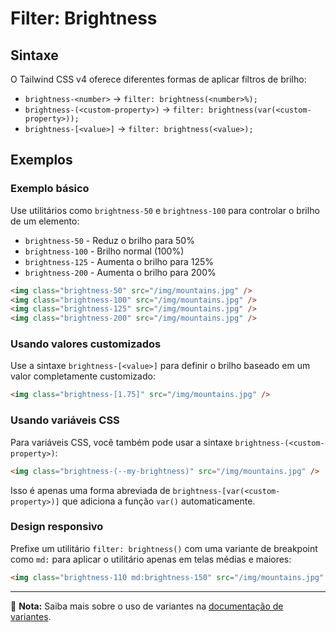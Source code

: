 # Filter: Brightness

## Sintaxe

O Tailwind CSS v4 oferece diferentes formas de aplicar filtros de brilho:

- `brightness-<number>` → `filter: brightness(<number>%);`
- `brightness-(<custom-property>)` → `filter: brightness(var(<custom-property>));`
- `brightness-[<value>]` → `filter: brightness(<value>);`

## Exemplos

### Exemplo básico

Use utilitários como `brightness-50` e `brightness-100` para controlar o brilho de um elemento:

- `brightness-50` - Reduz o brilho para 50%
- `brightness-100` - Brilho normal (100%)
- `brightness-125` - Aumenta o brilho para 125%
- `brightness-200` - Aumenta o brilho para 200%

```html
<img class="brightness-50" src="/img/mountains.jpg" />
<img class="brightness-100" src="/img/mountains.jpg" />
<img class="brightness-125" src="/img/mountains.jpg" />
<img class="brightness-200" src="/img/mountains.jpg" />
```

### Usando valores customizados

Use a sintaxe `brightness-[<value>]` para definir o brilho baseado em um valor completamente customizado:

```html
<img class="brightness-[1.75]" src="/img/mountains.jpg" />
```

### Usando variáveis CSS

Para variáveis CSS, você também pode usar a sintaxe `brightness-(<custom-property>)`:

```html
<img class="brightness-(--my-brightness)" src="/img/mountains.jpg" />
```

Isso é apenas uma forma abreviada de `brightness-[var(<custom-property>)]` que adiciona a função `var()` automaticamente.

### Design responsivo

Prefixe um utilitário `filter: brightness()` com uma variante de breakpoint como `md:` para aplicar o utilitário apenas em telas médias e maiores:

```html
<img class="brightness-110 md:brightness-150" src="/img/mountains.jpg" />
```

---

📝 **Nota:** Saiba mais sobre o uso de variantes na [documentação de variantes](../variants.md).

